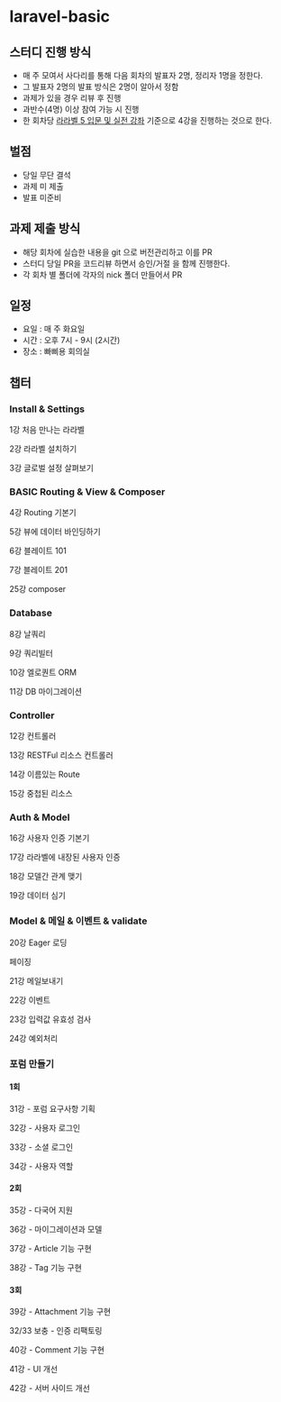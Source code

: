 # laravel-basic

## 스터디 진행 방식
- 매 주 모여서 사다리를 통해 다음 회차의 발표자 2명, 정리자 1명을 정한다.
- 그 발표자 2명의 발표 방식은 2명이 알아서 정함
- 과제가 있을 경우 리뷰 후 진행
- 과반수(4명) 이상 참여 가능 시 진행
- 한 회차당 [라라벨 5 입문 및 실전 강좌](http://l5.appkr.kr/) 기준으로 4강을 진행하는 것으로 한다.

## 벌점
- 당일 무단 결석
- 과제 미 제출
- 발표 미준비

## 과제 제출 방식
- 해당 회차에 실습한 내용을 git 으로 버전관리하고 이를 PR
- 스터디 당일 PR을 코드리뷰 하면서 승인/거절 을 함께 진행한다.
- 각 회차 별 폴더에 각자의 nick 폴더 만들어서 PR 

## 일정
- 요일 : 매 주 화요일
- 시간 : 오후 7시 - 9시 (2시간)
- 장소 : 빠삐용 회의실

## 챕터
### Install & Settings
1강 처음 만나는 라라벨

2강 라라벨 설치하기

3강 글로벌 설정 살펴보기

### BASIC Routing & View & Composer
4강 Routing 기본기

5강 뷰에 데이터 바인딩하기

6강 블레이트 101

7강 블레이트 201

25강 composer

### Database 
8강 날쿼리

9강 쿼리빌터

10강 엘로퀀트 ORM

11강 DB 마이그레이션

### Controller
12강 컨트롤러

13강 RESTFul 리소스 컨트롤러

14강 이름있는 Route

15강 중첩된 리소스

### Auth & Model
16강 사용자 인증 기본기

17강 라라벨에 내장된 사용자 인증

18강 모델간 관계 맺기

19강 데이터 심기

### Model & 메일 & 이벤트 & validate 
20강 Eager 로딩

페이징

21강 메일보내기

22강 이벤트

23강 입력값 유효성 검사

24강 예외처리

### 포럼 만들기
#### 1회
31강 - 포럼 요구사항 기획

32강 - 사용자 로그인

33강 - 소셜 로그인

34강 - 사용자 역할


#### 2회
35강 - 다국어 지원

36강 - 마이그레이션과 모델

37강 - Article 기능 구현

38강 - Tag 기능 구현

#### 3회
39강 - Attachment 기능 구현

32/33 보충 - 인증 리팩토링

40강 - Comment 기능 구현

41강 - UI 개선

42강 - 서버 사이드 개선
 

